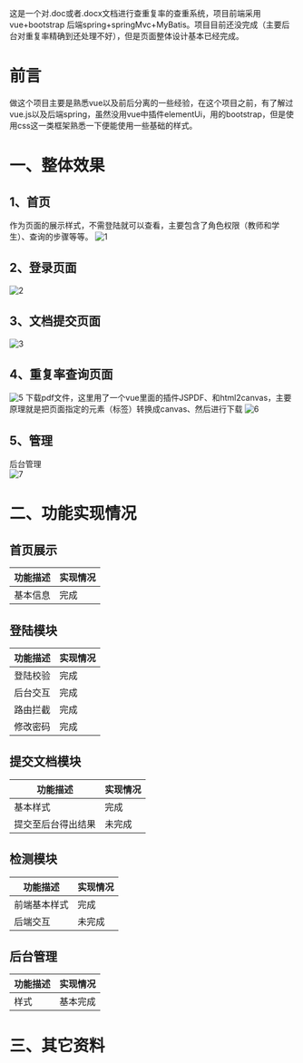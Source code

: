 这是一个对.doc或者.docx文档进行查重复率的查重系统，项目前端采用vue+bootstrap 后端spring+springMvc+MyBatis。项目目前还没完成（主要后台对重复率精确到还处理不好），但是页面整体设计基本已经完成。
# 前言
做这个项目主要是熟悉vue以及前后分离的一些经验，在这个项目之前，有了解过vue.js以及后端spring，虽然没用vue中插件elementUi，用的bootstrap，但是使用css这一类框架熟悉一下便能使用一些基础的样式。  
# 一、整体效果
## 1、首页  
作为页面的展示样式，不需登陆就可以查看，主要包含了角色权限（教师和学生）、查询的步骤等等。
![1](https://user-images.githubusercontent.com/46021189/64666557-4bdea000-d489-11e9-89d2-f1345fc3079c.png)
## 2、登录页面  
![2](https://user-images.githubusercontent.com/46021189/64666559-4bdea000-d489-11e9-84e5-86c13b360394.png)
## 3、文档提交页面  
![3](https://user-images.githubusercontent.com/46021189/64666560-4bdea000-d489-11e9-8aa8-8a913035b3cc.png)
## 4、重复率查询页面  
![5](https://user-images.githubusercontent.com/46021189/64666562-4c773680-d489-11e9-95c2-5536445fa773.png)
下载pdf文件，这里用了一个vue里面的插件JSPDF、和html2canvas，主要原理就是把页面指定的元素（标签）转换成canvas、然后进行下载
![6](https://user-images.githubusercontent.com/46021189/64666563-4c773680-d489-11e9-83c2-5d07032db499.png)
## 5、管理
后台管理  
![7](https://user-images.githubusercontent.com/46021189/64666564-4d0fcd00-d489-11e9-87b4-e5aea959fa6e.png)
# 二、功能实现情况
## 首页展示
功能描述|实现情况
---|---
基本信息|完成  
## 登陆模块
功能描述|实现情况
---|---
登陆校验|完成
后台交互|完成
路由拦截|完成
修改密码|完成
## 提交文档模块
功能描述|实现情况
---|---
基本样式|完成
提交至后台得出结果|未完成
## 检测模块
功能描述|实现情况
---|---
前端基本样式|完成
后端交互|未完成
## 后台管理
功能描述|实现情况
---|---
样式|基本完成
# 三、其它资料
